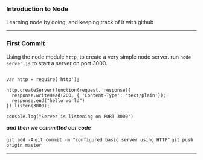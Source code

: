 ### Introduction to Node

Learning node by doing, and keeping track of it with github

-----
### First Commit
Using the node module `http`, to create a very simple node server. run `node server.js` to start a server on port 3000.
```

var http = require('http');

http.createServer(function(request, response){
  response.writeHead(200, { 'Content-Type': 'text/plain'});
  response.end("hello world")
}).listen(3000);

console.log("Server is listening on PORT 3000")

```
___and then we committed our code___

`git add -A`
`git commit -m "configured basic server using HTTP"`
`git push origin master`

-----

